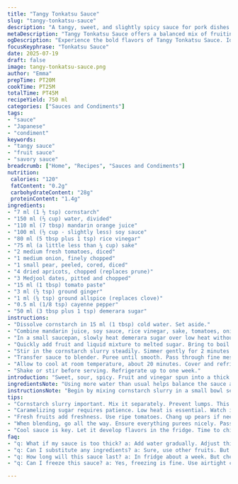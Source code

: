 ```yaml
---
title: "Tangy Tonkatsu Sauce"
slug: "tangy-tonkatsu-sauce"
description: "A tangy, sweet, and slightly spicy sauce for pork dishes. Uses fruit juices, dried fruits, and spices for depth. Thickened with cornstarch. Modified quantities and ingredients for balance. Caramelized sugar adds richness. Blend then strain for a refined texture. Chill to develop flavor. Works great with fried pork cutlets or as a dipping sauce."
metaDescription: "Tangy Tonkatsu Sauce offers a balanced mix of fruitiness and spice. Perfect for fried pork cutlets and as a dipping sauce."
ogDescription: "Experience the bold flavors of Tangy Tonkatsu Sauce. Ideal for savory dishes and simple preparation. Perfectly thick and tangy."
focusKeyphrase: "Tonkatsu Sauce"
date: 2025-07-19
draft: false
image: tangy-tonkatsu-sauce.png
author: "Emma"
prepTime: PT20M
cookTime: PT25M
totalTime: PT45M
recipeYield: 750 ml
categories: ["Sauces and Condiments"]
tags:
- "sauce"
- "Japanese"
- "condiment"
keywords:
- "tangy sauce"
- "fruit sauce"
- "savory sauce"
breadcrumb: ["Home", "Recipes", "Sauces and Condiments"]
nutrition: 
 calories: "120"
 fatContent: "0.2g"
 carbohydrateContent: "28g"
 proteinContent: "1.4g"
ingredients:
- "7 ml (1 ½ tsp) cornstarch"
- "150 ml (⅔ cup) water, divided"
- "110 ml (7 tbsp) mandarin orange juice"
- "100 ml (½ cup - slightly less) soy sauce"
- "80 ml (5 tbsp plus 1 tsp) rice vinegar"
- "75 ml (a little less than ¼ cup) sake"
- "2 medium fresh tomatoes, diced"
- "1 medium onion, finely chopped"
- "1 small pear, peeled, cored, diced"
- "4 dried apricots, chopped (replaces prune)"
- "3 Medjool dates, pitted and chopped"
- "15 ml (1 tbsp) tomato paste"
- "3 ml (½ tsp) ground ginger"
- "1 ml (¼ tsp) ground allspice (replaces clove)"
- "0.5 ml (1/8 tsp) cayenne pepper"
- "50 ml (3 tbsp plus 1 tsp) demerara sugar"
instructions:
- "Dissolve cornstarch in 15 ml (1 tbsp) cold water. Set aside."
- "Combine mandarin juice, soy sauce, rice vinegar, sake, tomatoes, onion, pear, apricots, dates, tomato paste, ginger, allspice, and cayenne in a bowl. Let sit while preparing sugar."
- "In a small saucepan, slowly heat demerara sugar over low heat without stirring, about 3 min, until it melts and turns amber. Stir gently once caramelization begins."
- "Quickly add fruit and liquid mixture to melted sugar. Bring to boil over medium heat. Reduce heat and simmer for 12 minutes, uncovered."
- "Stir in the cornstarch slurry steadily. Simmer gently for 2 minutes to thicken."
- "Transfer sauce to blender. Puree until smooth. Pass through fine mesh sieve into a bowl."
- "Allow to cool at room temperature, about 20 minutes. Cover and refrigerate until fully chilled, roughly 2.5 hours."
- "Shake or stir before serving. Refrigerate up to one week."
introduction: "Sweet, sour, spicy. Fruit and vinegar spun into a thick sauce. Fruits not just sweetness—layers of flavor. Less cling than syrup, more bite than ketchup. Date and apricot swapped for prune, allspice swaps clove for warm undertone. Caramelizing sugar first builds deep notes, less harsh than straight sugar dump. Blending, straining, patience—the work pays off in a sauce thick, velvety, with speckled fruit hints. Keep it chilled, the flavors knit together. Great over pork or as dipping sauce. Mirin swapped with sake—less sweetness, more edge. Orange juice stands in for clémentine. Simple tweaks but big shifts. Takes about 45 minutes but worth the wait. No eggs, no dairy, purely vegan-friendly. Tangy but rounded overall."
ingredientsNote: "Using more water than usual helps balance the sauce and keeps it pourable. Swapping sake for mirin cuts down on the sugar content and adds a slight acidity, matching the tartness from the rice vinegar. Fresh tomatoes bring tang while dried apricots replace prune to avoid overpowering richness but maintain fruity depth. Dates contribute sweetness and texture. Allspice replaces clove for subtle warmth without dominating the palate. Caramelizing demerara sugar brings sweetness and a roasted, deep flavor without bitterness. Cornstarch dissolved in water thickens the sauce without lumps. Use freshly squeezed mandarin or orange juice. Adjust fruit sizes or types depending on availability but follow the balance of sweet, sour, spicy for best results."
instructionsNote: "Begin by mixing cornstarch slurry in a small bowl separate from the rest to prevent lumps. Soak the dried fruits briefly if very hard before chopping for better blend. Combine all bulky ingredients for flavor layering while melting sugar to save time. Heating sugar low and slow prevents burning and bitterness. When caramel amber is achieved, swiftly add the rest to stop sugar from solidifying. Bring to boil, then lower heat and simmer uncovered—concentrates flavors and softens ingredients. Add cornstarch slurry last to thicken gently; overcooking after starch addition risks breaking down and thinning sauce. Blend thoroughly to a fine puree for the signature silky texture. Pass through sieve to remove bits for smoothness. Allow to cool before refrigerating; flavors mellow and thicken further overnight. Shake well before use. Store in a sealed container. Reheat gently if needed, but best served cool or room temp."
tips:
- "Cornstarch slurry important. Mix it separately. Prevent lumps. This ensures a smooth sauce. Gets thick without clumps. Work quickly with it too."
- "Caramelizing sugar requires patience. Low heat is essential. Watch it closely. Stir gently at times. Stop burning. This deepens the flavor greatly."
- "Fresh fruits add freshness. Use ripe tomatoes. Chang up pears if needed. Choose fruits based on local availability. Maintain balance between sweet and tart."
- "When blending, go all the way. Ensure everything purees nicely. Pass through a fine sieve. Takes away bits. Important for smooth texture in the end."
- "Cool sauce is key. Let it develop flavors in the fridge. Time to chill matters a lot. Store well in a sealed container. Keeps it fresh longer."
faq:
- "q: What if my sauce is too thick? a: Add water gradually. Adjust thickness. Avoid clumping but fix the pourability. Not difficult. Make it work."
- "q: Can I substitute any ingredients? a: Sure, use other fruits. But balance sweet and tang is key. Sake could swap out with rice wine too. Keep the essence."
- "q: How long will this sauce last? a: In fridge about a week. But check for appearance. Never use if smell off. Fresh is best. When in doubt, toss."
- "q: Can I freeze this sauce? a: Yes, freezing is fine. Use airtight containers for storage. Portions can help later. Thaw gently before using. Always check quality."

---
```

